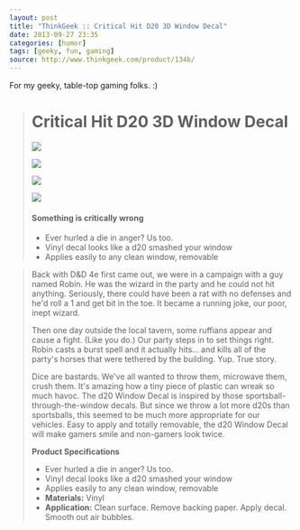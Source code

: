 ```yaml
---
layout: post
title: "ThinkGeek :: Critical Hit D20 3D Window Decal"
date: 2013-09-27 23:35
categories: [humor]
tags: [geeky, fun, gaming]
source: http://www.thinkgeek.com/product/134b/
---
```

For my geeky, table-top gaming folks. :)


> Critical Hit D20 3D Window Decal
> ================================
> 
> ![](/images/134b_d20_window_decal.jpg)
> 
> ![](/images/134b_d20_window_decal_closeup.jpg)
> 
> ![](http://a.tgcdn.net/images/products/additional/large/134b_d20_window_decal_install.jpg)
> 
> ![](http://a.tgcdn.net/images/products/additional/large/134b_d20_window_decal_office.jpg)
> 
> #### Something is critically wrong
> 
> -   Ever hurled a die in anger? Us too.
> -   Vinyl decal looks like a d20 smashed your window
> -   Applies easily to any clean window, removable

> 
> Back with D&D 4e first came out, we were in a campaign with a guy named
> Robin. He was the wizard in the party and he could not hit anything.
> Seriously, there could have been a rat with no defenses and he'd roll a
> 1 and get bit in the toe. It became a running joke, our poor, inept
> wizard.
> 
> Then one day outside the local tavern, some ruffians appear and cause a
> fight. (Like you do.) Our party steps in to set things right. Robin
> casts a burst spell and it actually hits... and kills all of the party's
> horses that were tethered by the building. Yup. True story.
> 
> Dice are bastards. We've all wanted to throw them, microwave them, crush
> them. It's amazing how a tiny piece of plastic can wreak so much havoc.
> The d20 Window Decal is inspired by those sportsball-through-the-window
> decals. But since we throw a lot more d20s than sportsballs, this seemed
> to be much more appropriate for our vehicles. Easy to apply and totally
> removable, the d20 Window Decal will make gamers smile and non-gamers
> look twice.
> 
> **Product Specifications**
> 
> -   Ever hurled a die in anger? Us too.
> -   Vinyl decal looks like a d20 smashed your window
> -   Applies easily to any clean window, removable
> -   **Materials:** Vinyl
> -   **Application:** Clean surface. Remove backing paper. Apply decal.
>     Smooth out air bubbles.

